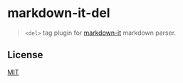 # markdown-it-del

> `<del>` tag plugin for [markdown-it](https://github.com/markdown-it/markdown-it) markdown parser.


## License

[MIT](https://github.com/markdown-it/markdown-it-del/blob/master/LICENSE)
